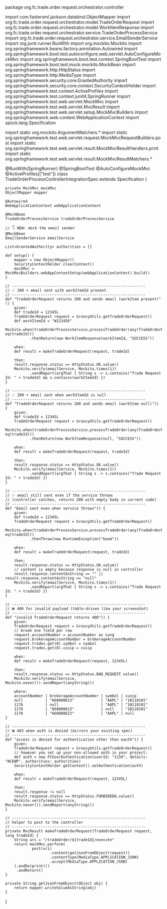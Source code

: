 package org.fc.trade.order.request.orchestrator.controller

import com.fasterxml.jackson.databind.ObjectMapper
import org.fc.trade.order.request.orchestrator.model.TradeOrderRequest
import org.fc.trade.order.request.orchestrator.model.WorkItemResponse
import org.fc.trade.order.request.orchestrator.service.TradeOrderProcessService
import org.fc.trade.order.request.orchestrator.service.EmailSenderService
import org.junit.runner.RunWith
import org.mockito.Mockito
import org.springframework.beans.factory.annotation.Autowired
import org.springframework.boot.test.autoconfigure.web.servlet.AutoConfigureMockMvc
import org.springframework.boot.test.context.SpringBootTest
import org.springframework.boot.test.mock.mockito.MockBean
import org.springframework.http.HttpStatus
import org.springframework.http.MediaType
import org.springframework.security.core.GrantedAuthority
import org.springframework.security.core.context.SecurityContextHolder
import org.springframework.test.context.ActiveProfiles
import org.springframework.test.context.junit4.SpringRunner
import org.springframework.test.web.servlet.MockMvc
import org.springframework.test.web.servlet.MvcResult
import org.springframework.test.web.servlet.setup.MockMvcBuilders
import org.springframework.web.context.WebApplicationContext
import spock.lang.Specification

import static org.mockito.ArgumentMatchers.*
import static org.springframework.test.web.servlet.request.MockMvcRequestBuilders.post
import static org.springframework.test.web.servlet.result.MockMvcResultHandlers.print
import static org.springframework.test.web.servlet.result.MockMvcResultMatchers.*

@RunWith(SpringRunner)
@SpringBootTest
@AutoConfigureMockMvc
@ActiveProfiles(["test"])
class TradeOrderProcessControllerIntegrationSpec extends Specification {

    private MockMvc mockMvc
    ObjectMapper mapper

    @Autowired
    WebApplicationContext webApplicationContext

    @MockBean
    TradeOrderProcessService tradeOrderProcessService

    // 👇 NEW: mock the email sender
    @MockBean
    EmailSenderService emailService

    List<GrantedAuthority> authorities = []

    def setup() {
        mapper = new ObjectMapper()
        SecurityContextHolder.clearContext()
        mockMvc = MockMvcBuilders.webAppContextSetup(webApplicationContext).build()
    }

    // ------------------------------------------------------------
    // ✅ 200 + email sent with workItemId present
    // ------------------------------------------------------------
    def "TradeOrderRequest returns 200 and sends email (workItem present)"() {
        given:
        def tradeId = 12345L
        TradeOrderRequest request = GroovyUtils.getTradeOrderRequest()
        def workItemId = "W123456"
        Mockito.when(tradeOrderProcessService.processTradeOrder(any(TradeOrderRequest), eq(tradeId)))
               .thenReturn(new WorkItemResponse(workItemId, "SUCCESS"))

        when:
        def result = makeTradeOrderRequest(request, tradeId)

        then:
        result.response.status == HttpStatus.OK.value()
        Mockito.verify(emailService, Mockito.times(1))
               .sendReport(argThat { String s -> s.contains("Trade Request Id: " + tradeId) && s.contains(workItemId) })
    }

    // ------------------------------------------------------------
    // ✅ 200 + email sent when workItemId is null
    // ------------------------------------------------------------
    def "TradeOrderRequest returns 200 and sends email (workItem null)"() {
        given:
        def tradeId = 12345L
        TradeOrderRequest request = GroovyUtils.getTradeOrderRequest()
        Mockito.when(tradeOrderProcessService.processTradeOrder(any(TradeOrderRequest), eq(tradeId)))
               .thenReturn(new WorkItemResponse(null, "SUCCESS"))

        when:
        def result = makeTradeOrderRequest(request, tradeId)

        then:
        result.response.status == HttpStatus.OK.value()
        Mockito.verify(emailService, Mockito.times(1))
               .sendReport(argThat { String s -> s.contains("Trade Request Id: " + tradeId) })
    }

    // ------------------------------------------------------------
    // ✅ email still sent even if the service throws
    // (controller catches, returns 200 with empty body in current code)
    // ------------------------------------------------------------
    def "Email sent even when service throws"() {
        given:
        def tradeId = 12345L
        TradeOrderRequest request = GroovyUtils.getTradeOrderRequest()
        Mockito.when(tradeOrderProcessService.processTradeOrder(any(TradeOrderRequest), eq(tradeId)))
               .thenThrow(new RuntimeException("boom"))

        when:
        def result = makeTradeOrderRequest(request, tradeId)

        then:
        result.response.status == HttpStatus.OK.value()
        // content is empty because response is null in controller
        result.response.contentAsString == "" || result.response.contentAsString == "null"
        Mockito.verify(emailService, Mockito.times(1))
               .sendReport(argThat { String s -> s.contains("Trade Request Id: " + tradeId) })
    }

    // ------------------------------------------------------------
    // ❌ 400 for invalid payload (table-driven like your screenshot)
    // ------------------------------------------------------------
    def "invalid TradeOrderRequest returns 400"() {
        given:
        TradeOrderRequest request = GroovyUtils.getTradeOrderRequest()
        // break one field per row
        request.accountNumber = accountNumber as Long
        request.brokerageAccountNumber = brokerageAccountNumber
        request.trades.get(0).symbol = symbol
        request.trades.get(0).cusip = cusip

        when:
        def result = makeTradeOrderRequest(request, 12345L)

        then:
        result.response.status == HttpStatus.BAD_REQUEST.value()
        Mockito.verify(emailService, Mockito.never()).sendReport(anyString())

        where:
        accountNumber | brokerageAccountNumber | symbol | cusip
        null          | "660800613"            | "AAPL" | "10110101"
        1176          | null                   | "AAPL" | "10110101"
        1176          | "660800613"            | null   | "10110101"
        1176          | "660800613"            | "AAPL" | null
    }

    // ------------------------------------------------------------
    // ❌ 403 when auth is denied (mirrors your existing spec)
    // ------------------------------------------------------------
    def "access is denied for authentication other than oauth"() {
        given:
        TradeOrderRequest request = GroovyUtils.getTradeOrderRequest()
        // however you set up your non-allowed auth in your project:
        def auth = new FCUserAuthentication(userId: "1234", details: "NCEWP", authorities: authorities)
        SecurityContextHolder.getContext().setAuthentication(auth)

        when:
        def result = makeTradeOrderRequest(request, 12345L)

        then:
        result.response != null
        result.response.status == HttpStatus.FORBIDDEN.value()
        Mockito.verify(emailService, Mockito.never()).sendReport(anyString())
    }

    // ------------------------------------------------------------
    // helper to post to the controller
    // ------------------------------------------------------------
    private MvcResult makeTradeOrderRequest(TradeOrderRequest request, long tradeId) {
        String uri = "/tradeOrder/${tradeId}/execute"
        return mockMvc.perform(
                post(uri)
                        .content(getJsonFromObject(request))
                        .contentType(MediaType.APPLICATION_JSON)
                        .accept(MediaType.APPLICATION_JSON)
        ).andDo(print())
         .andReturn()
    }

    private String getJsonFromObject(Object obj) {
        return mapper.writeValueAsString(obj)
    }
}